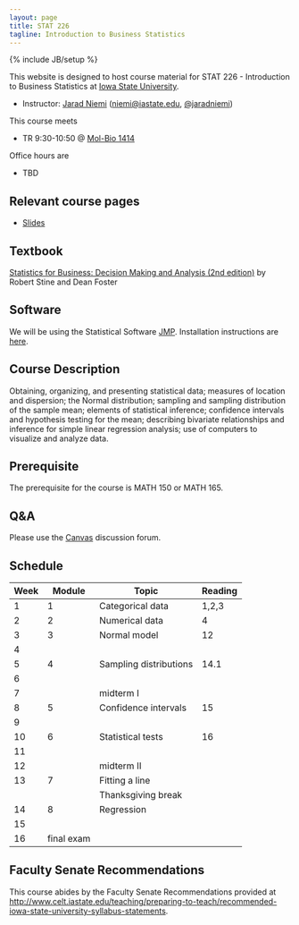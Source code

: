 ```yaml
---
layout: page
title: STAT 226
tagline: Introduction to Business Statistics
---
```

{% include JB/setup %}

This website is designed to host course material for STAT 226 - 
Introduction to Business Statistics at 
[Iowa State University](http://www.iastate.edu).

- Instructor: [Jarad Niemi](http://jarad.me) (<niemi@iastate.edu>, [@jaradniemi](https://twitter.com/jaradniemi))

This course meets

- TR 9:30-10:50 @ [Mol-Bio 1414](http://www.fpm.iastate.edu/maps/default.asp?zoom=3&xcenter=1206&ycenter=1748&background=map&xshow=1206&yshow=1748)

Office hours are

- TBD

## Relevant course pages

- [Slides](slides)


## Textbook

[Statistics for Business: Decision Making and Analysis (2nd edition)](http://a.co/9bO2BsD) 
by Robert Stine and Dean Foster

## Software 

We will be using the Statistical Software [JMP](https://www.jmp.com/). 
Installation instructions are [here](https://www.stat.iastate.edu/statistical-software-jmp).



## Course Description

Obtaining, organizing, and presenting statistical data; measures of location and dispersion; the Normal distribution; sampling and sampling distribution of the sample mean; elements of statistical inference; confidence intervals and hypothesis testing for the mean; describing bivariate relationships and inference for simple linear regression analysis; use of computers to visualize and analyze data.


## Prerequisite

The prerequisite for the course is MATH 150 or MATH 165.


## Q&A

Please use the [Canvas](http://canvas.iastate.edu) discussion forum. 



## Schedule

|Week|Module|Topic|Reading|
|----|-|-----|-------|
|   1|1|Categorical data |1,2,3|
|   2|2|Numerical data|4|
|   3|3|Normal model|12|
|   4| | | |
|   5|4|Sampling distributions|14.1|
|   6| | | |
|   7| |midterm I| |
|   8|5|Confidence intervals|15|
|   9| | | |
|  10|6|Statistical tests|16|
|  11| | | |
|  12| |midterm II| |
|  13|7|Fitting a line| |
|    | |Thanksgiving break| |
|  14|8|Regression| |
|  15| | | |
|  16|final exam| |

## Faculty Senate Recommendations

This course abides by the Faculty Senate Recommendations provided at <http://www.celt.iastate.edu/teaching/preparing-to-teach/recommended-iowa-state-university-syllabus-statements>.

